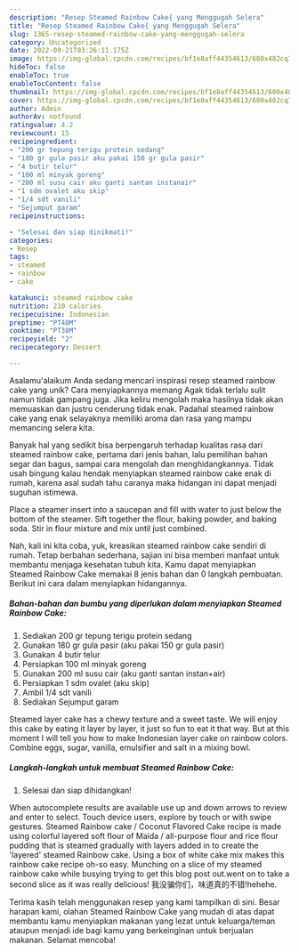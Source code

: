 ```yaml
---
description: "Resep Steamed Rainbow Cake{ yang Menggugah Selera"
title: "Resep Steamed Rainbow Cake{ yang Menggugah Selera"
slug: 1365-resep-steamed-rainbow-cake-yang-menggugah-selera
category: Uncategorized
date: 2022-09-21T03:26:11.175Z
image: https://img-global.cpcdn.com/recipes/bf1e8aff44354613/680x482cq70/steamed-rainbow-cake-foto-resep-utama.jpg
hideToc: false
enableToc: true
enableTocContent: false
thumbnail: https://img-global.cpcdn.com/recipes/bf1e8aff44354613/680x482cq70/steamed-rainbow-cake-foto-resep-utama.jpg
cover: https://img-global.cpcdn.com/recipes/bf1e8aff44354613/680x482cq70/steamed-rainbow-cake-foto-resep-utama.jpg
author: Admin
authorAv: notfound
ratingvalue: 4.2
reviewcount: 15
recipeingredient:
- "200 gr tepung terigu protein sedang"
- "180 gr gula pasir aku pakai 150 gr gula pasir"
- "4 butir telur"
- "100 ml minyak goreng"
- "200 ml susu cair aku ganti santan instanair"
- "1 sdm ovalet aku skip"
- "1/4 sdt vanili"
- "Sejumput garam"
recipeinstructions:

- "Selesai dan siap dinikmati!"
categories:
- Resep
tags:
- steamed
- rainbow
- cake

katakunci: steamed rainbow cake 
nutrition: 210 calories
recipecuisine: Indonesian
preptime: "PT40M"
cooktime: "PT38M"
recipeyield: "2"
recipecategory: Dessert

---
```



Asalamu'alaikum Anda sedang mencari inspirasi resep steamed rainbow cake yang unik? Cara menyiapkannya memang Agak tidak terlalu sulit namun tidak gampang juga. Jika keliru mengolah maka hasilnya tidak akan memuaskan dan justru cenderung tidak enak. Padahal steamed rainbow cake yang enak selayaknya memiliki aroma dan rasa yang mampu memancing selera kita.


Banyak hal yang sedikit bisa berpengaruh terhadap kualitas rasa dari steamed rainbow cake, pertama dari jenis bahan, lalu pemilihan bahan segar dan bagus, sampai cara mengolah dan menghidangkannya. Tidak usah bingung kalau hendak menyiapkan steamed rainbow cake enak di rumah, karena asal sudah tahu caranya maka hidangan ini dapat menjadi suguhan istimewa.

Place a steamer insert into a saucepan and fill with water to just below the bottom of the steamer. Sift together the flour, baking powder, and baking soda. Stir in flour mixture and mix until just combined.


Nah, kali ini kita coba, yuk, kreasikan steamed rainbow cake sendiri di rumah. Tetap berbahan sederhana, sajian ini bisa memberi manfaat untuk membantu menjaga kesehatan tubuh kita. Kamu dapat menyiapkan Steamed Rainbow Cake memakai 8 jenis bahan dan 0 langkah pembuatan. Berikut ini cara dalam menyiapkan hidangannya.

<!--inarticleads1-->

##### Bahan-bahan dan bumbu yang diperlukan dalam menyiapkan Steamed Rainbow Cake:

1. Sediakan 200 gr tepung terigu protein sedang
1. Gunakan 180 gr gula pasir (aku pakai 150 gr gula pasir)
1. Gunakan 4 butir telur
1. Persiapkan 100 ml minyak goreng
1. Gunakan 200 ml susu cair (aku ganti santan instan+air)
1. Persiapkan 1 sdm ovalet (aku skip)
1. Ambil 1/4 sdt vanili
1. Sediakan Sejumput garam


Steamed layer cake has a chewy texture and a sweet taste. We will enjoy this cake by eating it layer by layer, it just so fun to eat it that way. But at this moment I will tell you how to make Indonesian layer cake on rainbow colors. Combine eggs, sugar, vanilla, emulsifier and salt in a mixing bowl. 

<!--inarticleads2-->

##### Langkah-langkah untuk membuat Steamed Rainbow Cake:


1. Selesai dan siap dihidangkan!

When autocomplete results are available use up and down arrows to review and enter to select. Touch device users, explore by touch or with swipe gestures. Steamed Rainbow cake / Coconut Flavored Cake recipe is made using colorful layered soft flour of Maida / all-purpose flour and rice flour pudding that is steamed gradually with layers added in to create the &#39;layered&#39; steamed Rainbow cake. Using a box of white cake mix makes this rainbow cake recipe oh-so easy. Munching on a slice of my steamed rainbow cake while busying trying to get this blog post out.went on to take a second slice as it was really delicious! 我没骗你们，味道真的不错!hehehe. 

Terima kasih telah menggunakan resep yang kami tampilkan di sini. Besar harapan kami, olahan Steamed Rainbow Cake yang mudah di atas dapat membantu kamu menyiapkan makanan yang lezat untuk keluarga/teman ataupun menjadi ide bagi kamu yang berkeinginan untuk berjualan makanan. Selamat mencoba!
